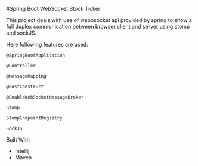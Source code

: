#Spring Boot WebSocket Stock Ticker

This project deals with use of webosocket api provided by spring to show a full duplex communication between browser client and server using stomp and sockJS.

Here following features are used:

```
@SpringBootApplication
```
```
@Controller
```
```
@MessageMapping
```
```
@PostConstruct
```
```
@EnableWebSocketMessageBroker
```
```
Stomp
```
```
StompEndpointRegistry
```
```
SockJS
```
Built With
* Intellij
* Maven